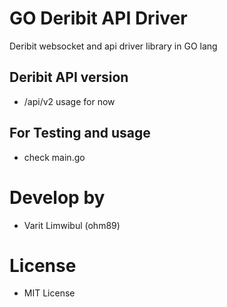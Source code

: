# GO Deribit API Driver

Deribit websocket and api driver library in GO lang

## Deribit API version

- /api/v2 usage for now

## For Testing and usage

- check main.go

# Develop by 

- Varit Limwibul (ohm89)

# License

- MIT License
